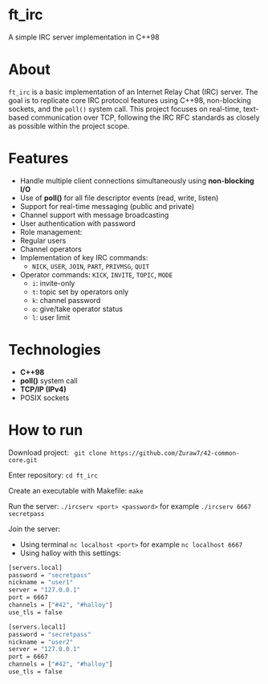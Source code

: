 # ft_irc
A simple IRC server implementation in C++98

# About
``ft_irc`` is a basic implementation of an Internet Relay Chat (IRC) server. The goal is to replicate core IRC protocol features using C++98, non-blocking sockets, and the ``poll()`` system call. This project focuses on real-time, text-based communication over TCP, following the IRC RFC standards as closely as possible within the project scope.

# Features
- Handle multiple client connections simultaneously using **non-blocking I/O**
- Use of **poll()** for all file descriptor events (read, write, listen)
- Support for real-time messaging (public and private)
- Channel support with message broadcasting
- User authentication with password
- Role management:
- Regular users
- Channel operators
- Implementation of key IRC commands:
	- ``NICK``, ``USER``, ``JOIN``, ``PART``, ``PRIVMSG``, ``QUIT``
- Operator commands: ``KICK``, ``INVITE``, ``TOPIC``, ``MODE``
	- ``i``: invite-only
	- ``t``: topic set by operators only
	- ``k``: channel password
	- ``o``: give/take operator status
	- ``l``: user limit

# Technologies
- **C++98**
- **poll()** system call
- **TCP/IP (IPv4)**
- POSIX sockets

# How to run
Download project:
`` git clone https://github.com/Zuraw7/42-common-core.git``

Enter repository:
``cd ft_irc``

Create an executable with Makefile:
``make``

Run the server:
``./ircserv <port> <password>`` for example ``./ircserv 6667 secretpass``

Join the server:
- Using terminal ``nc localhost <port>`` for example ``nc localhost 6667``
- Using halloy with this settings:
```bash
[servers.local]
password = "secretpass"
nickname = "user1"
server = "127.0.0.1"
port = 6667
channels = ["#42", "#halloy"]
use_tls = false

[servers.local1]
password = "secretpass"
nickname = "user2"
server = "127.0.0.1"
port = 6667
channels = ["#42", "#halloy"]
use_tls = false
```

